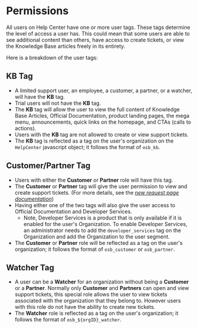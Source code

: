 # Permissions

All users on Help Center have one or more user tags. These tags determine the level of access a user has. This could mean that some users are able to see additional content than others, have access to create tickets, or view the Knowledge Base articles freely in its entirety.

Here is a breakdown of the user tags:

## KB Tag

- A limited support user, an employee, a customer, a partner, or a watcher, will have the **KB** tag.
- Trial users will not have the **KB** tag.
- The **KB** tag will allow the user to view the full content of Knowledge Base Articles, Official Documentation, product landing pages, the mega menu, announcements, quick links on the homepage, and CTAs (calls to actions).
- Users with the **KB** tag are not allowed to create or view support tickets.
- The **KB** tag is reflected as a tag on the user's organization on the `HelpCenter` javascript object; it follows the format of `osb_kb`.

## Customer/Partner Tag

- Users with either the **Customer** or **Partner** role will have this tag.
- The **Customer** or **Partner** tag will give the user permission to view and create support tickets. (For more details, see the _[new request page documentation](./new_request_page.md)_)
- Having either one of the two tags will also give the user access to Official Documentation and Developer Services.
  - Note, Developer Services is a product that is only available if it is enabled for the user's Organization. To enable Developer Services, an administrator needs to add the `developer_services` tag on the Organization and add the Organization to the user segment.
- The **Customer** or **Partner** role will be reflected as a tag on the user's organization; it follows the format of `osb_customer` or `osb_partner`.

## Watcher Tag

- A user can be a **Watcher** for an organization without being a **Customer** or a **Partner**. Normally only **Customer** and **Partners** can open and view support tickets, this special role allows the user to view tickets associated with the organization that they belong to. However users with this role do not have the ability to create new tickets.
- The **Watcher** role is reflected as a tag on the user's organization; it follows the format of `osb_${orgID}_watcher`.
